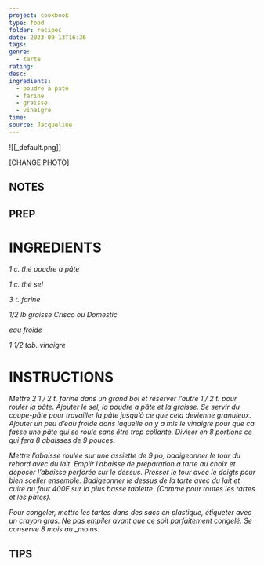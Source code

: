 ```yaml
---
project: cookbook
type: food
folder: recipes
date: 2023-09-13T16:36
tags: 
genre:
  - tarte
rating: 
desc: 
ingredients:
  - poudre a pate
  - farine
  - graisse
  - vinaigre
time: 
source: Jacqueline
---
```


![[_default.png]]

[CHANGE PHOTO]


## NOTES




## PREP


# INGREDIENTS

_1 c. thé poudre a pâte_

_1 c. thé sel_

_3 t. farine_

_1/2 lb graisse Crisco ou Domestic_

_eau froide_

_1 1/2 tab. vinaigre_



# INSTRUCTIONS

_Mettre 2 1 / 2 t. farine dans un grand bol et_
_réserver l’autre 1 / 2 t. pour rouler la pâte._
_Ajouter le sel, la poudre a pâte et la graisse._
_Se servir du coupe-pâte pour travailler la_
_pâte jusqu’à ce que cela devienne granuleux._
_Ajouter un peu d’eau froide dans laquelle_
_on y a mis le vinaigre pour que ca fasse une_
_pâte qui se roule sans être trop collante._
_Diviser en 8 portions ce qui fera 8 abaisses_
_de 9 pouces._

_Mettre l’abaisse roulée sur une assiette de_
_9 po, badigeonner le tour du rebord avec_
_du lait. Emplir l’abaisse de préparation a_
_tarte au choix et déposer l’abaisse perforée_
_sur le dessus. Presser le tour avec le doigts_
_pour bien sceller ensemble. Badigeonner le_
_dessus de la tarte avec du lait et cuire au_
_four 400F sur la plus basse tablette. (Comme_
_pour toutes les tartes et les pâtés)._

_Pour congeler, mettre les tartes dans des_
_sacs en plastique, étiqueter avec un crayon_
_gras. Ne pas empiler avant que ce soit_
_parfaitement congelé. Se conserve 8 mois au_
_moins.



## TIPS



